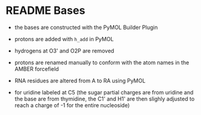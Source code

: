 # README Bases

- the bases are constructed with the PyMOL Builder Plugin
- protons are added with `h_add` in PyMOL
- hydrogens at O3' and O2P are removed
- protons are renamed manually to conform with the atom names in the AMBER forcefield
- RNA residues are altered from A to RA using PyMOL

- for uridine labeled at C5 (the sugar partial charges are from uridine and the base are from thymidine, the C1' and H1' are then slighly adjusted to reach a charge of -1 for the entire nucleoside)
